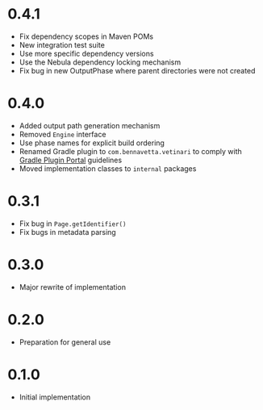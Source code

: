 # 0.4.1

* Fix dependency scopes in Maven POMs
* New integration test suite
* Use more specific dependency versions
* Use the Nebula dependency locking mechanism
* Fix bug in new OutputPhase where parent directories were not created

# 0.4.0

* Added output path generation mechanism
* Removed `Engine` interface
* Use phase names for explicit build ordering
* Renamed Gradle plugin to `com.bennavetta.vetinari` to comply with [Gradle Plugin Portal](http://plugins.gradle.org) guidelines
* Moved implementation classes to `internal` packages

# 0.3.1

* Fix bug in `Page.getIdentifier()`
* Fix bugs in metadata parsing

# 0.3.0

* Major rewrite of implementation

# 0.2.0

* Preparation for general use

# 0.1.0

* Initial implementation
